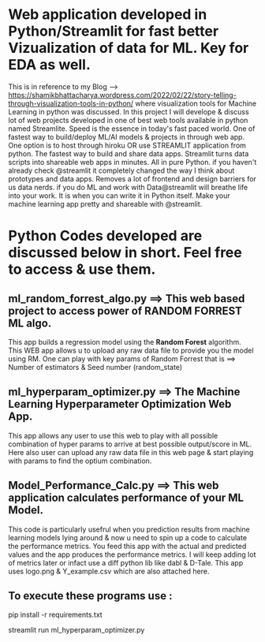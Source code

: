 # Web application developed in Python/Streamlit for fast better Vizualization of data for ML. Key for EDA as well. 
This is in reference to my Blog --> https://shamikbhattacharya.wordpress.com/2022/02/22/story-telling-through-visualization-tools-in-python/ where visualization tools for 
Machine Learning in python was discussed.
In this project I will develope & discuss lot of web projects developed in one of best web tools available in python named Streamlite.
Speed is the essence in today's fast paced world. One of fastest way to build/deploy ML/AI models & projects in through web app. One option is to host through hiroku 
OR use STREAMLIT application from python. The fastest way to build and share data apps. Streamlit turns data scripts into shareable web apps in minutes. All in pure Python. 
if you haven't already check @streamlit it completely changed the way I think about prototypes and data apps. Removes a lot of frontend and design barriers for us data nerds.
if you do ML and work with Data@streamlit will breathe life into your work. It is when you can write it in Python itself. Make your machine learning app pretty and shareable with @streamlit.

# Python Codes developed are discussed below in short. Feel free to access & use them.
## ml_random_forrest_algo.py ==> This web based project to access power of RANDOM FORREST ML algo. 
This app builds a regression model using the **Random Forest** algorithm. This WEB app allows u to upload any raw data file to provide you the model using RM.
One can play with key params of Random Forrest that is ==> Number of estimators & Seed number (random_state)

## ml_hyperparam_optimizer.py ==> The Machine Learning Hyperparameter Optimization Web App. 
This app allows any user to use this web to play with all possible combination of hyper params to arrive at best possible output/score in ML. Here also user 
can upload any raw data file in this web page & start playing with params to find the optium combination.

## Model_Performance_Calc.py ==> This web application calculates performance of your ML Model. 
This code is particularly usefrul when you prediction results from machine learning models lying around & now u need to spin up a code to calculate the performance metrics. 
You feed this app with the actual and predicted values and the app produces the performance metrics. I will keep adding lot of metrics later or infact use a diff python lib like dabl & D-Tale. This app uses logo.png & Y_example.csv which are also attached here.

## To execute these programs use :
pip install -r requirements.txt

streamlit run ml_hyperparam_optimizer.py
